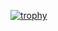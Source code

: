 [![trophy](https://github-profile-trophy.vercel.app/?username=IssyPro101)](https://github.com/ryo-ma/github-profile-trophy)
